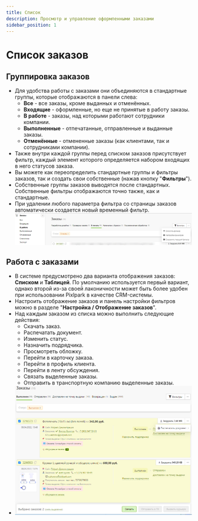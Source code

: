 ```yaml
---
title: Список
description: Просмотр и управление оформленными заказами
sidebar_position: 1
---
```


# Список заказов

## Группировка заказов
* Для удобства работы с заказами они объединяются в стандартные группы, которые отображаются в панели слева:
    + __Все__ - все заказы, кроме выданных и отменённых.
    + __Входящие__ - оформленные, но еще не принятые в работу заказы.
    + __В работе__ - заказы, над которыми работают сотрудники компании.
    + __Выполненные__ - отпечатанные, отправленные и выданные заказы.
    + __Отменённые__ - отмененные заказы (как клиентами, так и сотрудниками компании).
* Также внутри каждой группы перед списком заказов присутствует фильтр, каждый элемент которого определяется набором входящих в него статусов заказа.
 * Вы можете как переопределить стандартные группы и фильтры заказов, так и создать свои собственные (нажав кнопку "__Фильтры__").
* Собственные группы заказов выводятся после стандартных. Собственные фильтры отображаются точно также, как и стандартные.
* При удалении любого параметра фильтра со страницы заказов автоматически создается новый временный фильтр.
![](../_media/order/order-group.png ':size=80%')

## Работа с заказами
* В системе предусмотрено два варианта отображения заказов: __Списком__ и __Таблицей__. По умолчанию используется первый вариант, однако второй из-за своей лаконичности может быть более удобен при использовании Pixlpark в качестве CRM-системы. 
* Настроить отображение заказов и панель настройки фильтров можно в разделе "__Настройка / Отображение заказов__".
* Над каждым заказом из списка можно выполнить следующие действия:
    + Скачать заказ.
    + Распечатать документ.
    + Изменить статус.
    + Назначить подрядчика.
    + Просмотреть обложку.
    + Перейти в карточку заказа.
    + Перейти в профиль клиента.
    + Перейти в ленту обсуждения.
    + Связать выделенные заказы.
    + Отправить в транспортную компанию выделенные заказы.
* ![](../_media/order/order-list.png)